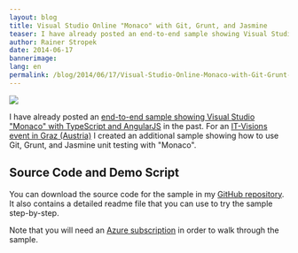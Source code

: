```yaml
---
layout: blog
title: Visual Studio Online "Monaco" with Git, Grunt, and Jasmine
teaser: I have already posted an end-to-end sample showing Visual Studio "Monaco" with TypeScript and AngularJS in the past. For an event in Graz (Austria) I created an additional sample showing how to use Git, Grunt, and Jasmine unit testing with "Monaco".
author: Rainer Stropek
date: 2014-06-17
bannerimage: 
lang: en
permalink: /blog/2014/06/17/Visual-Studio-Online-Monaco-with-Git-Grunt-and-Jasmine
---
```


<p>
  <img src="{{site.baseurl}}/content/images/blog/2014/06/Monaco.png" />
</p><p>I have already posted an <a href="http://www.software-architects.com/devblog/2014/03/12/End-to-end-sample-for-Visual-Studio-Online-Monaco-with-TypeScript-and-AngularJS" target="_blank">end-to-end sample showing Visual Studio "Monaco" with TypeScript and AngularJS</a> in the past. For an <a href="http://www.it-visions.at/OffeneSeminare/Infotag%20zu%20JavaScript%20und%20modernen%20Webanwendungen/7670" target="_blank">IT-Visions event in Graz (Austria)</a> I created an additional sample showing how to use Git, Grunt, and Jasmine unit testing with "Monaco".</p><h2>Source Code and Demo Script</h2><p>You can download the source code for the sample in my <a href="https://github.com/rstropek/Samples/tree/master/AngularRegistrationSample/MonacoSampleAssets" target="_blank">GitHub repository</a>. It also contains a detailed readme file that you can use to try the sample step-by-step.</p><p>Note that you will need an <a href="http://azure.microsoft.com" target="_blank">Azure subscription</a> in order to walk through the sample.</p>
